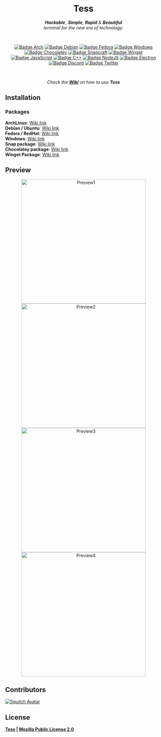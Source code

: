 
<div align = center>

# Tess

***Hackable*** *, **Simple**, **Rapid** &* ***Beautiful*** <br>
*terminal for the new era of technology.*

<br>

[![Badge Arch]][Arch]
[![Badge Debian]][Releases]
[![Badge Fedora]][Releases]
[![Badge Windows]][Releases] <br>
[![Badge Chocolatey]][Arch]
[![Badge Snapcraft]][Snapcraft]
[![Badge Winget]][Releases] <br>
[![Badge JavaScript]][JavaScript]
[![Badge C++]][C++]
[![Badge NodeJS]][NodeJS]
[![Badge Electron]][Electron] <br>
[![Badge Discord]][Discord]
[![Badge Twitter]][Twitter]

<br>

*Check the **[Wiki]** on how to use* ***Tess***

</div>


## Installation

### Packages

**ArchLinux**: [Wiki link][Install Arch]
<br>
**Debian / Ubuntu**: [Wiki link][Install Debian]
<br>
**Fedora / RedHat**: [Wiki link][Install Fedora]
<br>
**Windows**: [Wiki link][Install Windows]
<br>
**Snap package**: [Wiki link][Install Snapcraft]
<br>
**Chocolatey package**: [Wiki link][Install Chocolatey]
<br>
**Winget Package**: [Wiki link][Install Winget]



## Preview

<div align = center>
    <img width = 400 src = https://raw.githubusercontent.com/SquitchYT/Tess/main/preview/preview1.png alt = Preview1>
    <img width = 400 src = https://raw.githubusercontent.com/SquitchYT/Tess/main/preview/preview3.png alt = Preview2>
    <img width = 400 src = https://raw.githubusercontent.com/SquitchYT/Tess/main/preview/preview2.png alt = Preview3>
    <img width = 400 src = https://raw.githubusercontent.com/SquitchYT/Tess/main/preview/preview4.png alt = Preview4>
</div>


## Contributors

[![Squitch Avatar]][Squitch]

## License
**[Tess] | [Mozilla Public License 2.0][License]**






<!-----------------------------------{ Links }--------------------------------->

[Releases]: https://github.com/SquitchYT/Tess/releases/latest/
[Arch]: https://aur.archlinux.org/packages/tess-git/
[Chocolatey]: https://community.chocolatey.org/packages/tess/
[Snapcraft]: https://snapcraft.io/tess
[JavaScript]: https://developer.mozilla.org/fr/docs/Web/JavaScript
[C++]: https://isocpp.org/
[NodeJs]: https://nodejs.org/en/
[Electron]: https://www.electronjs.org/
[Discord]: https://tessapp.dev/discord
[Twitter]: https://tessapp.dev/twitter

[Preview]: preview/preview1.png
[License]: LICENSE

[Wiki]: https://github.com/SquitchYT/Tess/wiki/
[Tess]: https://github.com/SquitchYT/tess


<!-------------------------------{ Installations }----------------------------->

[Install Chocolatey]: https://github.com/SquitchYT/Tess/wiki/Installation#chocolatey
[Install Snapcraft]: https://github.com/SquitchYT/Tess/wiki/Installation#snapcraft
[Install Windows]: https://github.com/SquitchYT/Tess/wiki/Installation#windows
[Install Fedora]: https://github.com/SquitchYT/Tess/wiki/Installation#redhat-fedora
[Install Debian]: https://github.com/SquitchYT/Tess/wiki/Installation#debian-ubuntu
[Install Arch]: https://github.com/SquitchYT/Tess/wiki/Installation#archlinux
[Install Winget]: https://github.com/SquitchYT/Tess/wiki/Installation#winget

<!-------------------------------{ Contributors }------------------------------>

[Squitch Avatar]: https://avatars.githubusercontent.com/u/63391793?s=45&u=715a3054e5ce60b197271a3a2a188a48adbd405e
[Squitch]: https://github.com/SquitchYT


<!-----------------------------------{ Badges }-------------------------------->

[Badge Arch]: https://img.shields.io/badge/Arch_Linux-1793D1?style=for-the-badge&logo=arch-linux&logoColor=white
[Badge Debian]: https://img.shields.io/badge/Debian-A81D33?style=for-the-badge&logo=debian&logoColor=white
[Badge Fedora]: https://img.shields.io/badge/Fedora-294172?style=for-the-badge&logo=fedora&logoColor=white
[Badge Windows]: https://img.shields.io/badge/Windows-0078D6?style=for-the-badge&logo=windows&logoColor=white
[Badge Chocolatey]: https://img.shields.io/static/v1?style=for-the-badge&message=Chocolatey&color=222222&logo=Chocolatey&logoColor=80B5E3&label=
[Badge Snapcraft]: https://img.shields.io/badge/snapcraft-222222?style=for-the-badge&logo=snapcraft&logoColor=#82BEA0
[Badge Winget]: https://img.shields.io/badge/Winget-0078D6?style=for-the-badge&logo=Windows
[Badge JavaScript]: https://img.shields.io/badge/JavaScript-F7DF1E?style=for-the-badge&logo=javascript&logoColor=black
[Badge C++]: https://img.shields.io/badge/C%2B%2B-00599C?style=for-the-badge&logo=c%2B%2B&logoColor=white
[Badge NodeJS]: https://img.shields.io/badge/Node.js-43853D?style=for-the-badge&logo=node-dot-js&logoColor=white
[Badge Electron]: https://img.shields.io/badge/Electron-2B2E3A?style=for-the-badge&logo=electron&logoColor=9FEAF9
[Badge Discord]: https://img.shields.io/badge/Discord-7289DA?style=for-the-badge&logo=discord&logoColor=white
[Badge Twitter]: https://img.shields.io/badge/Twitter-1DA1F2?style=for-the-badge&logo=twitter&logoColor=white
